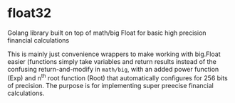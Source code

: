 # float32
Golang library built on top of math/big Float for basic high precision financial calculations

This is mainly just convenience wrappers to make working with big.Float easier (functions simply take variables and return results instead of the confusing return-and-modify in `math/big`, with an added power function (Exp) and n<sup>th</sup> root function (Root) that automatically configures for 256 bits of precision. The purpose is for implementing super preecise financial calculations.